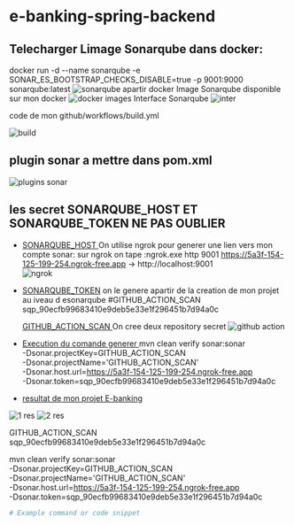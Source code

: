 # e-banking-spring-backend
## Telecharger Limage Sonarqube dans docker:
docker run -d --name sonarqube -e SONAR_ES_BOOTSTRAP_CHECKS_DISABLE=true -p 9001:9000 sonarqube:latest
![sonarqube apartir docker](https://github.com/youngerdiarrandiaye/e-banking-spring-backend/assets/122989242/dfda760a-877a-4233-904d-8a8c9ce6b4b6)
Image Sonarqube disponible sur mon docker
![docker images](https://github.com/youngerdiarrandiaye/e-banking-spring-backend/assets/122989242/23efaa0c-eede-49ff-9d5d-b6ccb98c4faf)
Interface Sonarqube 
![inter](https://github.com/youngerdiarrandiaye/e-banking-spring-backend/assets/122989242/4e912a5c-252f-42b8-82e8-8f29e4771270)

code de mon github/workflows/build.yml

![build](https://github.com/youngerdiarrandiaye/e-banking-spring-backend/assets/122989242/52106ba4-8a20-4145-8057-fd5dbecaee3b)

## plugin sonar a mettre dans pom.xml

![plugins sonar](https://github.com/youngerdiarrandiaye/e-banking-spring-backend/assets/122989242/525d5dd1-c432-4ba9-a11c-acaf42145bcd)

## les secret SONARQUBE_HOST ET  SONARQUBE_TOKEN NE PAS OUBLIER
     
- [SONARQUBE_HOST ](#SONARQUBE_HOST )
  On utilise ngrok pour generer une lien vers mon compte sonar:
  sur ngrok on tape :ngrok.exe http 9001
   https://5a3f-154-125-199-254.ngrok-free.app -> http://localhost:9001  
  ![ngrok](https://github.com/youngerdiarrandiaye/e-banking-spring-backend/assets/122989242/ea6aef88-2700-4593-adea-480090ca97dc)
- [SONARQUBE_TOKEN](#SONARQUBE_TOKENT )
  on le genere apartir de la creation de mon projet au iveau d esonarqube
  #GITHUB_ACTION_SCAN     sqp_90ecfb99683410e9deb5e33e1f296451b7d94a0c

  [GITHUB_ACTION_SCAN ](#GITHUB_ACTION_SCAN )
  On cree deux repository secret
  ![github action](https://github.com/youngerdiarrandiaye/e-banking-spring-backend/assets/122989242/a04b8e40-6973-4999-b91c-594b3324b606)

- [Execution du comande generer ](#features)
  mvn clean verify sonar:sonar \
  -Dsonar.projectKey=GITHUB_ACTION_SCAN \
  -Dsonar.projectName='GITHUB_ACTION_SCAN' \
  -Dsonar.host.url=https://5a3f-154-125-199-254.ngrok-free.app \
  -Dsonar.token=sqp_90ecfb99683410e9deb5e33e1f296451b7d94a0c
  
- [resultat de mon projet E-banking](#getting-started) 

![1 res](https://github.com/youngerdiarrandiaye/e-banking-spring-backend/assets/122989242/f82db9a7-a4f7-45a3-abca-e664c13e16ea)
![2 res](https://github.com/youngerdiarrandiaye/e-banking-spring-backend/assets/122989242/dffc9aeb-170d-4e62-be60-b072b8c00c43)

GITHUB_ACTION_SCAN     sqp_90ecfb99683410e9deb5e33e1f296451b7d94a0c

mvn clean verify sonar:sonar \
  -Dsonar.projectKey=GITHUB_ACTION_SCAN \
  -Dsonar.projectName='GITHUB_ACTION_SCAN' \
  -Dsonar.host.url=https://5a3f-154-125-199-254.ngrok-free.app \
  -Dsonar.token=sqp_90ecfb99683410e9deb5e33e1f296451b7d94a0c
```bash
# Example command or code snippet
